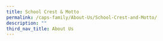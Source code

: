```yaml
---
title: School Crest & Motto
permalink: /caps-family/About-Us/School-Crest-and-Motto/
description: ""
third_nav_title: About Us
---
```

